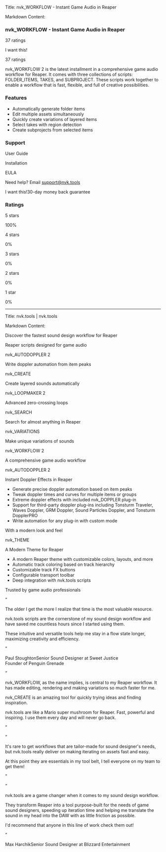 Title: nvk_WORKFLOW - Instant Game Audio in Reaper

Markdown Content:
### nvk\_WORKFLOW - Instant Game Audio in Reaper

37 ratings

I want this!

37 ratings

nvk\_WORKFLOW 2 is the latest installment in a comprehensive game audio workflow for Reaper. It comes with three collections of scripts: FOLDER\_ITEMS, TAKES, and SUBPROJECT. These scripts work together to enable a workflow that is fast, flexible, and full of creative possibilities.

### Features

*   Automatically generate folder items
*   Edit multiple assets simultaneously
*   Quickly create variations of layered items
*   Select takes with region detection
*   Create subprojects from selected items

### Support

User Guide

Installation

EULA

Need help? Email [support@nvk.tools](mailto:support@nvk.tools)

I want this!30-day money back guarantee

### Ratings

5 stars

100%

4 stars

0%

3 stars

0%

2 stars

0%

1 star

0%

---

Title: nvk.tools | nvk.tools

Markdown Content:

Discover the fastest sound design workflow for Reaper

Reaper scripts designed for game audio

nvk\_AUTODOPPLER 2

Write doppler automation from item peaks

nvk\_CREATE

Create layered sounds automatically

nvk\_LOOPMAKER 2

Advanced zero-crossing loops

nvk\_SEARCH

Search for almost anything in Reaper

nvk\_VARIATIONS

Make unique variations of sounds

nvk\_WORKFLOW 2

A comprehensive game audio workflow

nvk\_AUTODOPPLER 2

Instant Doppler Effects in Reaper

*   Generate precise doppler automation based on item peaks
*   Tweak doppler times and curves for multiple items or groups
*   Extreme doppler effects with included nvk\_DOPPLER plug-in
*   Support for third-party doppler plug-ins including Tonsturm Traveler, Waves Doppler, GRM Doppler, Sound Particles Doppler, and Tonsturm DopplerPRO
*   Write automation for any plug-in with custom mode

With a modern look and feel

nvk\_THEME

A Modern Theme for Reaper

*   A modern Reaper theme with customizable colors, layouts, and more
*   Automatic track coloring based on track hierarchy
*   Customizable track FX buttons
*   Configurable transport toolbar
*   Deep integration with nvk.tools scripts

Trusted by game audio professionals

“

The older I get the more I realize that time is the most valuable resource.

nvk.tools scripts are the cornerstone of my sound design workflow and have saved me countless hours since I started using them.

These intuitive and versatile tools help me stay in a flow state longer, maximizing creativity and efficiency.

”

Paul StoughtonSenior Sound Designer at Sweet Justice  
Founder of Penguin Grenade

“

nvk\_WORKFLOW, as the name implies, is central to my Reaper workflow. It has made editing, rendering and making variations so much faster for me.

nvk\_CREATE is an amazing tool for quickly trying ideas and finding inspiration.

nvk.tools are like a Mario super mushroom for Reaper. Fast, powerful and inspiring. I use them every day and will never go back.

”

“

It's rare to get workflows that are tailor-made for sound designer's needs, but nvk.tools really deliver on making iterating on assets fast and easy.

At this point they are essentials in my tool belt, I tell everyone on my team to get them!

”

“

nvk.tools are a game changer when it comes to my sound design workflow.

They transform Reaper into a tool purpose-built for the needs of game sound designers, speeding up iteration time and helping me translate the sound in my head into the DAW with as little friction as possible.

I'd recommend that anyone in this line of work check them out!

”

Max HarchikSenior Sound Designer at Blizzard Entertainment
